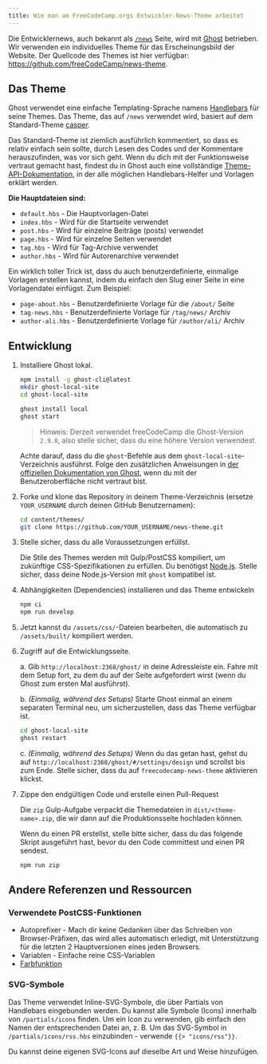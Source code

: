 ```yaml
---
title: Wie man am FreeCodeCamp.orgs Entwickler-News-Theme arbeitet
---
```


Die Entwicklernews, auch bekannt als [`/news`](https://www.freecodecamp.org/news) Seite, wird mit [Ghost](https://ghost.org/) betrieben. Wir verwenden ein individuelles Theme für das Erscheinungsbild der Website. Der Quellcode des Themes ist hier verfügbar: <https://github.com/freeCodeCamp/news-theme>.

## Das Theme

Ghost verwendet eine einfache Templating-Sprache namens [Handlebars](http://handlebarsjs.com/) für seine Themes. Das Theme, das auf `/news` verwendet wird, basiert auf dem Standard-Theme [casper](https://github.com/TryGhost/Casper).

Das Standard-Theme ist ziemlich ausführlich kommentiert, so dass es relativ einfach sein sollte, durch Lesen des Codes und der Kommentare herauszufinden, was vor sich geht. Wenn du dich mit der Funktionsweise vertraut gemacht hast, findest du in Ghost auch eine vollständige [Theme-API-Dokumentation](https://themes.ghost.org), in der alle möglichen Handlebars-Helfer und Vorlagen erklärt werden.

**Die Hauptdateien sind:**

- `default.hbs` - Die Hauptvorlagen-Datei
- `index.hbs` - Wird für die Startseite verwendet
- `post.hbs` - Wird für einzelne Beiträge (posts) verwendet
- `page.hbs` - Wird für einzelne Seiten verwendet
- `tag.hbs` - Wird für Tag-Archive verwendet
- `author.hbs` - Wird für Autorenarchive verwendet

Ein wirklich toller Trick ist, dass du auch benutzerdefinierte, einmalige Vorlagen erstellen kannst, indem du einfach den Slug einer Seite in eine Vorlagendatei einfügst. Zum Beispiel:

- `page-about.hbs` - Benutzerdefinierte Vorlage für die `/about/` Seite
- `tag-news.hbs` - Benutzerdefinierte Vorlage für `/tag/news/` Archiv
- `author-ali.hbs` - Benutzerdefinierte Vorlage für `/author/ali/` Archiv

## Entwicklung

1. Installiere Ghost lokal.

   ```sh
   npm install -g ghost-cli@latest
   mkdir ghost-local-site
   cd ghost-local-site
   ```

   ```sh
   ghost install local
   ghost start
   ```

   > Hinweis: Derzeit verwendet freeCodeCamp die Ghost-Version `2.9.0`, also stelle sicher, dass du eine höhere Version verwendest.

   Achte darauf, dass du die `ghost`-Befehle aus dem `ghost-local-site`-Verzeichnis ausführst. Folge den zusätzlichen Anweisungen in [der offiziellen Dokumentation von Ghost](https://docs.ghost.org), wenn du mit der Benutzeroberfläche nicht vertraut bist.

2. Forke und klone das Repository in deinem Theme-Verzeichnis (ersetze `YOUR_USERNAME` durch deinen GitHub Benutzernamen):

   ```sh
   cd content/themes/
   git clone https://github.com/YOUR_USERNAME/news-theme.git
   ```

3. Stelle sicher, dass du alle Voraussetzungen erfüllst.

   Die Stile des Themes werden mit Gulp/PostCSS kompiliert, um zukünftige CSS-Spezifikationen zu erfüllen. Du benötigst [Node.js](https://nodejs.org/). Stelle sicher, dass deine Node.js-Version mit `ghost` kompatibel ist.

4. Abhängigkeiten (Dependencies) installieren und das Theme entwickeln

   ```sh
   npm ci
   npm run develop
   ```

5. Jetzt kannst du `/assets/css/`-Dateien bearbeiten, die automatisch zu `/assets/built/` kompiliert werden.

6. Zugriff auf die Entwicklungsseite.

   a. Gib `http://localhost:2368/ghost/` in deine Adressleiste ein. Fahre mit dem Setup fort, zu dem du auf der Seite aufgefordert wirst (wenn du Ghost zum ersten Mal ausführst).

   b. _(Einmalig, während des Setups)_ Starte Ghost einmal an einem separaten Terminal neu, um sicherzustellen, dass das Theme verfügbar ist.

   ```sh
   cd ghost-local-site
   ghost restart
   ```

   c. _(Einmalig, während des Setups)_ Wenn du das getan hast, gehst du auf `http://localhost:2368/ghost/#/settings/design` und scrollst bis zum Ende. Stelle sicher, dass du auf `freecodecamp-news-theme` aktivieren klickst.

7. Zippe den endgültigen Code und erstelle einen Pull-Request

   Die `zip` Gulp-Aufgabe verpackt die Themedateien in `dist/<theme-name>.zip`, die wir dann auf die Produktionsseite hochladen können.

   Wenn du einen PR erstellst, stelle bitte sicher, dass du das folgende Skript ausgeführt hast, bevor du den Code committest und einen PR sendest.

   ```sh
   npm run zip
   ```

## Andere Referenzen und Ressourcen

### Verwendete PostCSS-Funktionen

- Autoprefixer - Mach dir keine Gedanken über das Schreiben von Browser-Präfixen, das wird alles automatisch erledigt, mit Unterstützung für die letzten 2 Hauptversionen eines jeden Browsers.
- Variablen - Einfache reine CSS-Variablen
- [Farbfunktion](https://github.com/postcss/postcss-color-function)

### SVG-Symbole

Das Theme verwendet Inline-SVG-Symbole, die über Partials von Handlebars eingebunden werden. Du kannst alle Symbole (Icons) innerhalb von `/partials/icons` finden. Um ein Icon zu verwenden, gib einfach den Namen der entsprechenden Datei an, z. B. Um das SVG-Symbol in `/partials/icons/rss.hbs` einzubinden - verwende `{{> "icons/rss"}}`.

Du kannst deine eigenen SVG-Icons auf dieselbe Art und Weise hinzufügen.
